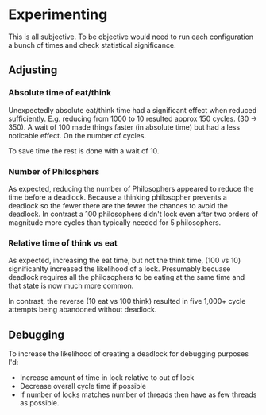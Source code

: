 Experimenting
=============

This is all subjective.  To be objective would need to run each configuration
a bunch of times and check statistical significance.

Adjusting
---------

### Absolute time of eat/think 

Unexpectedly absolute eat/think time had a significant effect when
reduced sufficiently.  E.g. reducing from 1000 to 10 resulted approx 150
cycles. (30 -> 350). A wait of 100 made things faster (in absolute time)
but had a less noticable effect. On the number of cycles.

To save time the rest is done with a wait of 10.


### Number of Philosphers

As expected, reducing the number of Philosophers appeared to reduce the
time before a deadlock.  Because a thinking philosopher prevents a
deadlock so the fewer there are the fewer the chances to avoid the
deadlock.  In contrast a 100 philosophers didn't lock even after two
orders of magnitude more cycles than typically needed for 5
philosophers.

### Relative time of think vs eat

As expected, increasing the eat time, but not the think time, (100 vs
10) significanlty increased the likelihood of a lock. Presumably becuase
deadlock requires all the philosophers to be eating at the same time and
that state is now much more common.

In contrast, the reverse (10 eat vs 100 think) resulted in five 1,000+
cycle attempts being abandoned without deadlock.

Debugging
---------

To increase the likelihood of creating a deadlock for debugging purposes
I'd:
  - Increase amount of time in lock relative to out of lock
  - Decrease overall cycle time if possible
  - If number of locks matches number of threads then have as 
  	few threads as possible.
